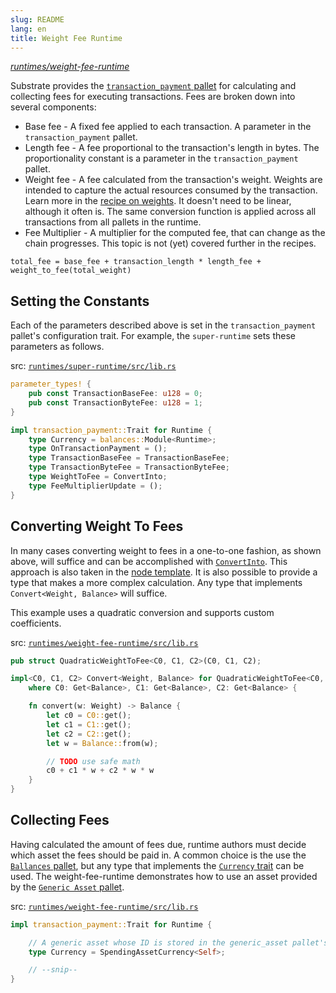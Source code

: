 ```yaml
---
slug: README
lang: en
title: Weight Fee Runtime
---
```


*[runtimes/weight-fee-runtime](https://github.com/substrate-developer-hub/recipes/tree/master/runtimes/weight-fee-runtime)*

Substrate provides the [`transaction_payment` pallet](https://substrate.dev/rustdocs/master/pallet_transaction_payment/index.html) for calculating and collecting fees for executing transactions. Fees are broken down into several components:

* Base fee - A fixed fee applied to each transaction. A parameter in the `transaction_payment` pallet.
* Length fee - A fee proportional to the transaction's length in bytes. The proportionality constant is a parameter in the `transaction_payment` pallet.
* Weight fee - A fee calculated from the transaction's weight. Weights are intended to capture the actual resources consumed by the transaction. Learn more in the [recipe on weights](./weights.md). It doesn't need to be linear, although it often is. The same conversion function is applied across all transactions from all pallets in the runtime.
* Fee Multiplier - A multiplier for the computed fee, that can change as the chain progresses. This topic is not (yet) covered further in the recipes.

```
total_fee = base_fee + transaction_length * length_fee + weight_to_fee(total_weight)
```

## Setting the Constants

Each of the parameters described above is set in the `transaction_payment` pallet's configuration trait. For example, the `super-runtime` sets these parameters as follows.

src: [`runtimes/super-runtime/src/lib.rs`](https://github.com/substrate-developer-hub/recipes/tree/master/runtimes/super-runtime/src/lib.rs)

```rust
parameter_types! {
	pub const TransactionBaseFee: u128 = 0;
	pub const TransactionByteFee: u128 = 1;
}

impl transaction_payment::Trait for Runtime {
	type Currency = balances::Module<Runtime>;
	type OnTransactionPayment = ();
	type TransactionBaseFee = TransactionBaseFee;
	type TransactionByteFee = TransactionByteFee;
	type WeightToFee = ConvertInto;
	type FeeMultiplierUpdate = ();
}
```

## Converting Weight To Fees

In many cases converting weight to fees in a one-to-one fashion, as shown above, will suffice and can be accomplished with [`ConvertInto`](https://substrate.dev/rustdocs/master/sp_runtime/traits/struct.ConvertInto.html). This approach is also taken in the [node template](https://github.com/substrate-developer-hub/substrate-node-template/blob/43ee95347b6626580b1d9d554c3c8b77dc85bc01/runtime/src/lib.rs#L230). It is also possible to provide a type that makes a more complex calculation. Any type that implements `Convert<Weight, Balance>` will suffice.

This example uses a quadratic conversion and supports custom coefficients.

src: [`runtimes/weight-fee-runtime/src/lib.rs`](https://github.com/substrate-developer-hub/recipes/tree/master/runtimes/weight-fee-runtime/src/lib.rs)

```rust
pub struct QuadraticWeightToFee<C0, C1, C2>(C0, C1, C2);

impl<C0, C1, C2> Convert<Weight, Balance> for QuadraticWeightToFee<C0, C1, C2>
	where C0: Get<Balance>, C1: Get<Balance>, C2: Get<Balance> {

	fn convert(w: Weight) -> Balance {
		let c0 = C0::get();
		let c1 = C1::get();
		let c2 = C2::get();
		let w = Balance::from(w);

		// TODO use safe math
		c0 + c1 * w + c2 * w * w
	}
}
```

## Collecting Fees

Having calculated the amount of fees due, runtime authors must decide which asset the fees should be paid in. A common choice is the use the [`Ballances` pallet](https://substrate.dev/rustdocs/master/pallet_balances/index.html), but any type that implements the [`Currency` trait](https://substrate.dev/rustdocs/master/frame_support/traits/trait.Currency.html) can be used. The weight-fee-runtime demonstrates how to use an asset provided by the [`Generic Asset` pallet](https://substrate.dev/rustdocs/master/pallet_generic_asset/index.html).

src: [`runtimes/weight-fee-runtime/src/lib.rs`](https://github.com/substrate-developer-hub/recipes/tree/master/runtimes/weight-fee-runtime/src/lib.rs)

```rust
impl transaction_payment::Trait for Runtime {

	// A generic asset whose ID is stored in the generic_asset pallet's runtime storage
	type Currency = SpendingAssetCurrency<Self>;

	// --snip--
}
```
